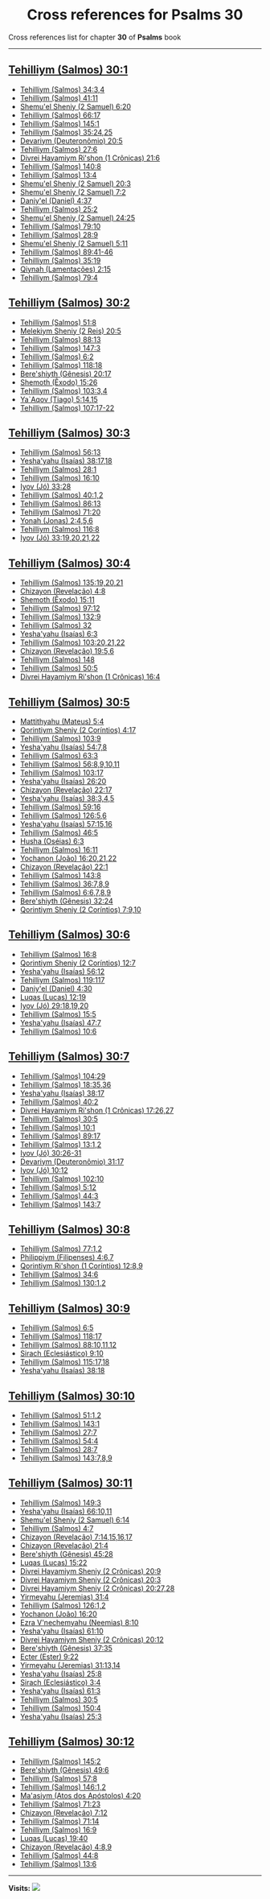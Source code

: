 <div align="center">

# Cross references for **Psalms 30**
</div>

Cross references list for chapter **30** of **Psalms** book

---

<h2 id="1"><a href="https://bible.ozzuu.com/pt_yah/Psa/30#1" target="_blank">Tehilliym (Salmos) 30:1</a></h2>

- [Tehilliym (Salmos) 34:3,4](https://bible.ozzuu.com/pt_yah/Psa/34#3)
- [Tehilliym (Salmos) 41:11](https://bible.ozzuu.com/pt_yah/Psa/41#11)
- [Shemu'el Sheniy (2 Samuel) 6:20](https://bible.ozzuu.com/pt_yah/2Sm/6#20)
- [Tehilliym (Salmos) 66:17](https://bible.ozzuu.com/pt_yah/Psa/66#17)
- [Tehilliym (Salmos) 145:1](https://bible.ozzuu.com/pt_yah/Psa/145#1)
- [Tehilliym (Salmos) 35:24,25](https://bible.ozzuu.com/pt_yah/Psa/35#24)
- [Devariym (Deuteronômio) 20:5](https://bible.ozzuu.com/pt_yah/Deu/20#5)
- [Tehilliym (Salmos) 27:6](https://bible.ozzuu.com/pt_yah/Psa/27#6)
- [Divrei Hayamiym Ri'shon (1 Crônicas) 21:6](https://bible.ozzuu.com/pt_yah/1Ch/21#6)
- [Tehilliym (Salmos) 140:8](https://bible.ozzuu.com/pt_yah/Psa/140#8)
- [Tehilliym (Salmos) 13:4](https://bible.ozzuu.com/pt_yah/Psa/13#4)
- [Shemu'el Sheniy (2 Samuel) 20:3](https://bible.ozzuu.com/pt_yah/2Sm/20#3)
- [Shemu'el Sheniy (2 Samuel) 7:2](https://bible.ozzuu.com/pt_yah/2Sm/7#2)
- [Daniy'el (Daniel) 4:37](https://bible.ozzuu.com/pt_yah/Dan/4#37)
- [Tehilliym (Salmos) 25:2](https://bible.ozzuu.com/pt_yah/Psa/25#2)
- [Shemu'el Sheniy (2 Samuel) 24:25](https://bible.ozzuu.com/pt_yah/2Sm/24#25)
- [Tehilliym (Salmos) 79:10](https://bible.ozzuu.com/pt_yah/Psa/79#10)
- [Tehilliym (Salmos) 28:9](https://bible.ozzuu.com/pt_yah/Psa/28#9)
- [Shemu'el Sheniy (2 Samuel) 5:11](https://bible.ozzuu.com/pt_yah/2Sm/5#11)
- [Tehilliym (Salmos) 89:41-46](https://bible.ozzuu.com/pt_yah/Psa/89#41)
- [Tehilliym (Salmos) 35:19](https://bible.ozzuu.com/pt_yah/Psa/35#19)
- [Qiynah (Lamentações) 2:15](https://bible.ozzuu.com/pt_yah/Lam/2#15)
- [Tehilliym (Salmos) 79:4](https://bible.ozzuu.com/pt_yah/Psa/79#4)
<h2 id="2"><a href="https://bible.ozzuu.com/pt_yah/Psa/30#2" target="_blank">Tehilliym (Salmos) 30:2</a></h2>

- [Tehilliym (Salmos) 51:8](https://bible.ozzuu.com/pt_yah/Psa/51#8)
- [Melekiym Sheniy (2 Reis) 20:5](https://bible.ozzuu.com/pt_yah/2Ki/20#5)
- [Tehilliym (Salmos) 88:13](https://bible.ozzuu.com/pt_yah/Psa/88#13)
- [Tehilliym (Salmos) 147:3](https://bible.ozzuu.com/pt_yah/Psa/147#3)
- [Tehilliym (Salmos) 6:2](https://bible.ozzuu.com/pt_yah/Psa/6#2)
- [Tehilliym (Salmos) 118:18](https://bible.ozzuu.com/pt_yah/Psa/118#18)
- [Bere'shiyth (Gênesis) 20:17](https://bible.ozzuu.com/pt_yah/Gen/20#17)
- [Shemoth (Êxodo) 15:26](https://bible.ozzuu.com/pt_yah/Exo/15#26)
- [Tehilliym (Salmos) 103:3,4](https://bible.ozzuu.com/pt_yah/Psa/103#3)
- [Ya`Aqov (Tiago) 5:14,15](https://bible.ozzuu.com/pt_yah/Jam/5#14)
- [Tehilliym (Salmos) 107:17-22](https://bible.ozzuu.com/pt_yah/Psa/107#17)
<h2 id="3"><a href="https://bible.ozzuu.com/pt_yah/Psa/30#3" target="_blank">Tehilliym (Salmos) 30:3</a></h2>

- [Tehilliym (Salmos) 56:13](https://bible.ozzuu.com/pt_yah/Psa/56#13)
- [Yesha'yahu (Isaías) 38:17,18](https://bible.ozzuu.com/pt_yah/Isa/38#17)
- [Tehilliym (Salmos) 28:1](https://bible.ozzuu.com/pt_yah/Psa/28#1)
- [Tehilliym (Salmos) 16:10](https://bible.ozzuu.com/pt_yah/Psa/16#10)
- [Iyov (Jó) 33:28](https://bible.ozzuu.com/pt_yah/Job/33#28)
- [Tehilliym (Salmos) 40:1,2](https://bible.ozzuu.com/pt_yah/Psa/40#1)
- [Tehilliym (Salmos) 86:13](https://bible.ozzuu.com/pt_yah/Psa/86#13)
- [Tehilliym (Salmos) 71:20](https://bible.ozzuu.com/pt_yah/Psa/71#20)
- [Yonah (Jonas) 2:4,5,6](https://bible.ozzuu.com/pt_yah/Jon/2#4)
- [Tehilliym (Salmos) 116:8](https://bible.ozzuu.com/pt_yah/Psa/116#8)
- [Iyov (Jó) 33:19,20,21,22](https://bible.ozzuu.com/pt_yah/Job/33#19)
<h2 id="4"><a href="https://bible.ozzuu.com/pt_yah/Psa/30#4" target="_blank">Tehilliym (Salmos) 30:4</a></h2>

- [Tehilliym (Salmos) 135:19,20,21](https://bible.ozzuu.com/pt_yah/Psa/135#19)
- [Chizayon (Revelação) 4:8](https://bible.ozzuu.com/pt_yah/Rev/4#8)
- [Shemoth (Êxodo) 15:11](https://bible.ozzuu.com/pt_yah/Exo/15#11)
- [Tehilliym (Salmos) 97:12](https://bible.ozzuu.com/pt_yah/Psa/97#12)
- [Tehilliym (Salmos) 132:9](https://bible.ozzuu.com/pt_yah/Psa/132#9)
- [Tehilliym (Salmos) 32](https://bible.ozzuu.com/pt_yah/Psa/32)
- [Yesha'yahu (Isaías) 6:3](https://bible.ozzuu.com/pt_yah/Isa/6#3)
- [Tehilliym (Salmos) 103:20,21,22](https://bible.ozzuu.com/pt_yah/Psa/103#20)
- [Chizayon (Revelação) 19:5,6](https://bible.ozzuu.com/pt_yah/Rev/19#5)
- [Tehilliym (Salmos) 148](https://bible.ozzuu.com/pt_yah/Psa/148)
- [Tehilliym (Salmos) 50:5](https://bible.ozzuu.com/pt_yah/Psa/50#5)
- [Divrei Hayamiym Ri'shon (1 Crônicas) 16:4](https://bible.ozzuu.com/pt_yah/1Ch/16#4)
<h2 id="5"><a href="https://bible.ozzuu.com/pt_yah/Psa/30#5" target="_blank">Tehilliym (Salmos) 30:5</a></h2>

- [Mattithyahu (Mateus) 5:4](https://bible.ozzuu.com/pt_yah/Mat/5#4)
- [Qorintiym Sheniy (2 Coríntios) 4:17](https://bible.ozzuu.com/pt_yah/2Co/4#17)
- [Tehilliym (Salmos) 103:9](https://bible.ozzuu.com/pt_yah/Psa/103#9)
- [Yesha'yahu (Isaías) 54:7,8](https://bible.ozzuu.com/pt_yah/Isa/54#7)
- [Tehilliym (Salmos) 63:3](https://bible.ozzuu.com/pt_yah/Psa/63#3)
- [Tehilliym (Salmos) 56:8,9,10,11](https://bible.ozzuu.com/pt_yah/Psa/56#8)
- [Tehilliym (Salmos) 103:17](https://bible.ozzuu.com/pt_yah/Psa/103#17)
- [Yesha'yahu (Isaías) 26:20](https://bible.ozzuu.com/pt_yah/Isa/26#20)
- [Chizayon (Revelação) 22:17](https://bible.ozzuu.com/pt_yah/Rev/22#17)
- [Yesha'yahu (Isaías) 38:3,4,5](https://bible.ozzuu.com/pt_yah/Isa/38#3)
- [Tehilliym (Salmos) 59:16](https://bible.ozzuu.com/pt_yah/Psa/59#16)
- [Tehilliym (Salmos) 126:5,6](https://bible.ozzuu.com/pt_yah/Psa/126#5)
- [Yesha'yahu (Isaías) 57:15,16](https://bible.ozzuu.com/pt_yah/Isa/57#15)
- [Tehilliym (Salmos) 46:5](https://bible.ozzuu.com/pt_yah/Psa/46#5)
- [Husha (Oséias) 6:3](https://bible.ozzuu.com/pt_yah/Hos/6#3)
- [Tehilliym (Salmos) 16:11](https://bible.ozzuu.com/pt_yah/Psa/16#11)
- [Yochanon (João) 16:20,21,22](https://bible.ozzuu.com/pt_yah/Joh/16#20)
- [Chizayon (Revelação) 22:1](https://bible.ozzuu.com/pt_yah/Rev/22#1)
- [Tehilliym (Salmos) 143:8](https://bible.ozzuu.com/pt_yah/Psa/143#8)
- [Tehilliym (Salmos) 36:7,8,9](https://bible.ozzuu.com/pt_yah/Psa/36#7)
- [Tehilliym (Salmos) 6:6,7,8,9](https://bible.ozzuu.com/pt_yah/Psa/6#6)
- [Bere'shiyth (Gênesis) 32:24](https://bible.ozzuu.com/pt_yah/Gen/32#24)
- [Qorintiym Sheniy (2 Coríntios) 7:9,10](https://bible.ozzuu.com/pt_yah/2Co/7#9)
<h2 id="6"><a href="https://bible.ozzuu.com/pt_yah/Psa/30#6" target="_blank">Tehilliym (Salmos) 30:6</a></h2>

- [Tehilliym (Salmos) 16:8](https://bible.ozzuu.com/pt_yah/Psa/16#8)
- [Qorintiym Sheniy (2 Coríntios) 12:7](https://bible.ozzuu.com/pt_yah/2Co/12#7)
- [Yesha'yahu (Isaías) 56:12](https://bible.ozzuu.com/pt_yah/Isa/56#12)
- [Tehilliym (Salmos) 119:117](https://bible.ozzuu.com/pt_yah/Psa/119#117)
- [Daniy'el (Daniel) 4:30](https://bible.ozzuu.com/pt_yah/Dan/4#30)
- [Luqas (Lucas) 12:19](https://bible.ozzuu.com/pt_yah/Luk/12#19)
- [Iyov (Jó) 29:18,19,20](https://bible.ozzuu.com/pt_yah/Job/29#18)
- [Tehilliym (Salmos) 15:5](https://bible.ozzuu.com/pt_yah/Psa/15#5)
- [Yesha'yahu (Isaías) 47:7](https://bible.ozzuu.com/pt_yah/Isa/47#7)
- [Tehilliym (Salmos) 10:6](https://bible.ozzuu.com/pt_yah/Psa/10#6)
<h2 id="7"><a href="https://bible.ozzuu.com/pt_yah/Psa/30#7" target="_blank">Tehilliym (Salmos) 30:7</a></h2>

- [Tehilliym (Salmos) 104:29](https://bible.ozzuu.com/pt_yah/Psa/104#29)
- [Tehilliym (Salmos) 18:35,36](https://bible.ozzuu.com/pt_yah/Psa/18#35)
- [Yesha'yahu (Isaías) 38:17](https://bible.ozzuu.com/pt_yah/Isa/38#17)
- [Tehilliym (Salmos) 40:2](https://bible.ozzuu.com/pt_yah/Psa/40#2)
- [Divrei Hayamiym Ri'shon (1 Crônicas) 17:26,27](https://bible.ozzuu.com/pt_yah/1Ch/17#26)
- [Tehilliym (Salmos) 30:5](https://bible.ozzuu.com/pt_yah/Psa/30#5)
- [Tehilliym (Salmos) 10:1](https://bible.ozzuu.com/pt_yah/Psa/10#1)
- [Tehilliym (Salmos) 89:17](https://bible.ozzuu.com/pt_yah/Psa/89#17)
- [Tehilliym (Salmos) 13:1,2](https://bible.ozzuu.com/pt_yah/Psa/13#1)
- [Iyov (Jó) 30:26-31](https://bible.ozzuu.com/pt_yah/Job/30#26)
- [Devariym (Deuteronômio) 31:17](https://bible.ozzuu.com/pt_yah/Deu/31#17)
- [Iyov (Jó) 10:12](https://bible.ozzuu.com/pt_yah/Job/10#12)
- [Tehilliym (Salmos) 102:10](https://bible.ozzuu.com/pt_yah/Psa/102#10)
- [Tehilliym (Salmos) 5:12](https://bible.ozzuu.com/pt_yah/Psa/5#12)
- [Tehilliym (Salmos) 44:3](https://bible.ozzuu.com/pt_yah/Psa/44#3)
- [Tehilliym (Salmos) 143:7](https://bible.ozzuu.com/pt_yah/Psa/143#7)
<h2 id="8"><a href="https://bible.ozzuu.com/pt_yah/Psa/30#8" target="_blank">Tehilliym (Salmos) 30:8</a></h2>

- [Tehilliym (Salmos) 77:1,2](https://bible.ozzuu.com/pt_yah/Psa/77#1)
- [Philippiym (Filipenses) 4:6,7](https://bible.ozzuu.com/pt_yah/Php/4#6)
- [Qorintiym Ri'shon (1 Coríntios) 12:8,9](https://bible.ozzuu.com/pt_yah/1Co/12#8)
- [Tehilliym (Salmos) 34:6](https://bible.ozzuu.com/pt_yah/Psa/34#6)
- [Tehilliym (Salmos) 130:1,2](https://bible.ozzuu.com/pt_yah/Psa/130#1)
<h2 id="9"><a href="https://bible.ozzuu.com/pt_yah/Psa/30#9" target="_blank">Tehilliym (Salmos) 30:9</a></h2>

- [Tehilliym (Salmos) 6:5](https://bible.ozzuu.com/pt_yah/Psa/6#5)
- [Tehilliym (Salmos) 118:17](https://bible.ozzuu.com/pt_yah/Psa/118#17)
- [Tehilliym (Salmos) 88:10,11,12](https://bible.ozzuu.com/pt_yah/Psa/88#10)
- [Sirach (Eclesiástico) 9:10](https://bible.ozzuu.com/pt_yah/Sir/9#10)
- [Tehilliym (Salmos) 115:17,18](https://bible.ozzuu.com/pt_yah/Psa/115#17)
- [Yesha'yahu (Isaías) 38:18](https://bible.ozzuu.com/pt_yah/Isa/38#18)
<h2 id="10"><a href="https://bible.ozzuu.com/pt_yah/Psa/30#10" target="_blank">Tehilliym (Salmos) 30:10</a></h2>

- [Tehilliym (Salmos) 51:1,2](https://bible.ozzuu.com/pt_yah/Psa/51#1)
- [Tehilliym (Salmos) 143:1](https://bible.ozzuu.com/pt_yah/Psa/143#1)
- [Tehilliym (Salmos) 27:7](https://bible.ozzuu.com/pt_yah/Psa/27#7)
- [Tehilliym (Salmos) 54:4](https://bible.ozzuu.com/pt_yah/Psa/54#4)
- [Tehilliym (Salmos) 28:7](https://bible.ozzuu.com/pt_yah/Psa/28#7)
- [Tehilliym (Salmos) 143:7,8,9](https://bible.ozzuu.com/pt_yah/Psa/143#7)
<h2 id="11"><a href="https://bible.ozzuu.com/pt_yah/Psa/30#11" target="_blank">Tehilliym (Salmos) 30:11</a></h2>

- [Tehilliym (Salmos) 149:3](https://bible.ozzuu.com/pt_yah/Psa/149#3)
- [Yesha'yahu (Isaías) 66:10,11](https://bible.ozzuu.com/pt_yah/Isa/66#10)
- [Shemu'el Sheniy (2 Samuel) 6:14](https://bible.ozzuu.com/pt_yah/2Sm/6#14)
- [Tehilliym (Salmos) 4:7](https://bible.ozzuu.com/pt_yah/Psa/4#7)
- [Chizayon (Revelação) 7:14,15,16,17](https://bible.ozzuu.com/pt_yah/Rev/7#14)
- [Chizayon (Revelação) 21:4](https://bible.ozzuu.com/pt_yah/Rev/21#4)
- [Bere'shiyth (Gênesis) 45:28](https://bible.ozzuu.com/pt_yah/Gen/45#28)
- [Luqas (Lucas) 15:22](https://bible.ozzuu.com/pt_yah/Luk/15#22)
- [Divrei Hayamiym Sheniy (2 Crônicas) 20:9](https://bible.ozzuu.com/pt_yah/2Ch/20#9)
- [Divrei Hayamiym Sheniy (2 Crônicas) 20:3](https://bible.ozzuu.com/pt_yah/2Ch/20#3)
- [Divrei Hayamiym Sheniy (2 Crônicas) 20:27,28](https://bible.ozzuu.com/pt_yah/2Ch/20#27)
- [Yirmeyahu (Jeremias) 31:4](https://bible.ozzuu.com/pt_yah/Jer/31#4)
- [Tehilliym (Salmos) 126:1,2](https://bible.ozzuu.com/pt_yah/Psa/126#1)
- [Yochanon (João) 16:20](https://bible.ozzuu.com/pt_yah/Joh/16#20)
- [Ezra V'nechemyahu (Neemias) 8:10](https://bible.ozzuu.com/pt_yah/Neh/8#10)
- [Yesha'yahu (Isaías) 61:10](https://bible.ozzuu.com/pt_yah/Isa/61#10)
- [Divrei Hayamiym Sheniy (2 Crônicas) 20:12](https://bible.ozzuu.com/pt_yah/2Ch/20#12)
- [Bere'shiyth (Gênesis) 37:35](https://bible.ozzuu.com/pt_yah/Gen/37#35)
- [Ecter (Ester) 9:22](https://bible.ozzuu.com/pt_yah/Est/9#22)
- [Yirmeyahu (Jeremias) 31:13,14](https://bible.ozzuu.com/pt_yah/Jer/31#13)
- [Yesha'yahu (Isaías) 25:8](https://bible.ozzuu.com/pt_yah/Isa/25#8)
- [Sirach (Eclesiástico) 3:4](https://bible.ozzuu.com/pt_yah/Sir/3#4)
- [Yesha'yahu (Isaías) 61:3](https://bible.ozzuu.com/pt_yah/Isa/61#3)
- [Tehilliym (Salmos) 30:5](https://bible.ozzuu.com/pt_yah/Psa/30#5)
- [Tehilliym (Salmos) 150:4](https://bible.ozzuu.com/pt_yah/Psa/150#4)
- [Yesha'yahu (Isaías) 25:3](https://bible.ozzuu.com/pt_yah/Isa/25#3)
<h2 id="12"><a href="https://bible.ozzuu.com/pt_yah/Psa/30#12" target="_blank">Tehilliym (Salmos) 30:12</a></h2>

- [Tehilliym (Salmos) 145:2](https://bible.ozzuu.com/pt_yah/Psa/145#2)
- [Bere'shiyth (Gênesis) 49:6](https://bible.ozzuu.com/pt_yah/Gen/49#6)
- [Tehilliym (Salmos) 57:8](https://bible.ozzuu.com/pt_yah/Psa/57#8)
- [Tehilliym (Salmos) 146:1,2](https://bible.ozzuu.com/pt_yah/Psa/146#1)
- [Ma'asiym (Atos dos Apóstolos) 4:20](https://bible.ozzuu.com/pt_yah/Act/4#20)
- [Tehilliym (Salmos) 71:23](https://bible.ozzuu.com/pt_yah/Psa/71#23)
- [Chizayon (Revelação) 7:12](https://bible.ozzuu.com/pt_yah/Rev/7#12)
- [Tehilliym (Salmos) 71:14](https://bible.ozzuu.com/pt_yah/Psa/71#14)
- [Tehilliym (Salmos) 16:9](https://bible.ozzuu.com/pt_yah/Psa/16#9)
- [Luqas (Lucas) 19:40](https://bible.ozzuu.com/pt_yah/Luk/19#40)
- [Chizayon (Revelação) 4:8,9](https://bible.ozzuu.com/pt_yah/Rev/4#8)
- [Tehilliym (Salmos) 44:8](https://bible.ozzuu.com/pt_yah/Psa/44#8)
- [Tehilliym (Salmos) 13:6](https://bible.ozzuu.com/pt_yah/Psa/13#6)


---

**Visits:**
![](https://profile-counter.glitch.me/visitCounter_crossrefs34/count.svg)

